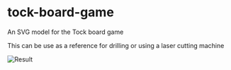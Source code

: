 # tock-board-game
An SVG model for the Tock board game

This can be use as a reference for drilling or using a laser cutting machine

![Result](https://user-images.githubusercontent.com/119288/33177864-6645c03e-d064-11e7-8ba9-748e5efaeece.jpg)
